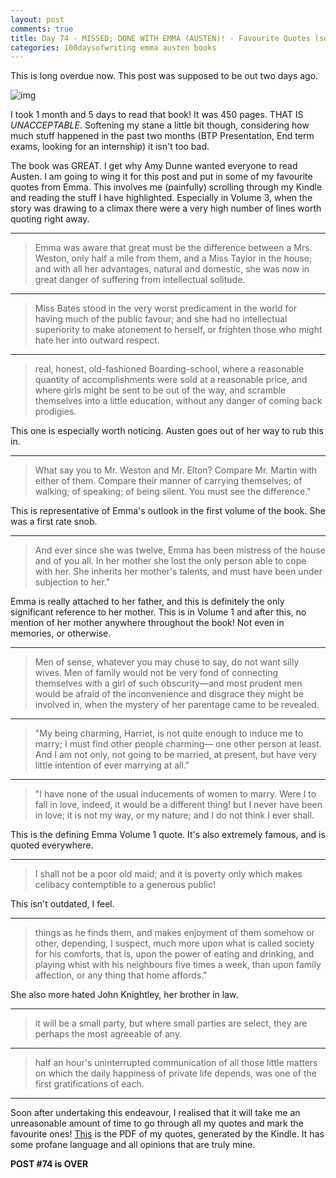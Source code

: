 ```yaml
---
layout: post
comments: true
title: Day 74 - MISSED; DONE WITH EMMA (AUSTEN)! - Favourite Quotes (some)
categories: 100daysofwriting emma austen books
---
```


This is long overdue now. This post was supposed to be out two days ago.

![img](/blog/public/img/day-74-1.png)

I took 1 month and 5 days to read that book! It was 450 pages. THAT IS
_UNACCEPTABLE_. Softening my stane a little bit though, considering how much
stuff happened in the past two months (BTP Presentation, End term exams, looking
for an internship) it isn't too bad.

The book was GREAT. I get why Amy Dunne wanted everyone to read Austen. I am
going to wing it for this post and put in some of my favourite quotes from Emma.
This involves me (painfully) scrolling through my Kindle and reading the stuff I
have highlighted. Especially in Volume 3, when the story was drawing to a climax
there were a very high number of lines worth quoting right away.

***
> Emma was aware that great must be the difference between a Mrs. Weston, only
> half a mile from them, and a Miss Taylor in the house; and with all her
> advantages, natural and domestic, she was now in great danger of suffering from
> intellectual solitude.

***
> Miss Bates stood in the very worst predicament in the world for having much of
> the public favour; and she had no intellectual superiority to make atonement to
> herself, or frighten those who might hate her into outward respect.
***

> real, honest, old-fashioned Boarding-school, where a reasonable quantity of
> accomplishments were sold at a reasonable price, and where girls might be sent
> to be out of the way, and scramble themselves into a little education, without
> any danger of coming back prodigies.

This one is especially worth noticing. Austen goes out of her way to rub this
in.
***

> What say you to Mr. Weston and Mr. Elton? Compare Mr. Martin with either of
> them. Compare their manner of carrying themselves; of walking; of speaking; of
> being silent. You must see the difference."

This is representative of Emma's outlook in the first volume of the book. She
was a first rate snob.

***

> And ever since she was twelve, Emma has been mistress of the house and of you
> all. In her mother she lost the only person able to cope with her. She inherits
> her mother's talents, and must have been under subjection to her."

Emma is really attached to her father, and this is definitely the only
significant reference to her mother. This is in Volume 1 and after this, no
mention of her mother anywhere throughout the book! Not even in memories, or
otherwise.

***

> Men of sense, whatever you may chuse to say, do not want silly wives. Men of
> family would not be very fond of connecting themselves with a girl of such
> obscurity—and most prudent men would be afraid of the inconvenience and disgrace
> they might be involved in, when the mystery of her parentage came to be
> revealed.

***

> "My being charming, Harriet, is not quite enough to induce me to marry; I must
> find other people charming— one other person at least. And I am not only, not
> going to be married, at present, but have very little intention of ever
> marrying at all."

***

> "I have none of the usual inducements of women to marry. Were I to fall in love,
> indeed, it would be a different thing! but I never have been in love; it is not
> my way, or my nature; and I do not think I ever shall.

This is the defining Emma Volume 1 quote. It's also extremely famous, and
is quoted everywhere.

***

> I shall not be a poor old maid; and it is poverty only which makes celibacy
> contemptible to a generous public!

This isn't outdated, I feel.

***

> things as he finds them, and makes enjoyment of them somehow or other,
> depending, I suspect, much more upon what is called society for his comforts,
> that is, upon the power of eating and drinking, and playing whist with his
> neighbours five times a week, than upon family affection, or any thing that
> home affords."

She also more hated John Knightley, her brother in law.

***

> it will be a small party, but where small parties are select, they are perhaps
> the most agreeable of any.

***

> half an hour's uninterrupted communication of all those little matters on which
> the daily happiness of private life depends, was one of the first gratifications
> of each.

***

Soon after undertaking this endeavour, I realised that it will take me an
unreasonable amount of time to go through all my quotes and mark the favourite
ones! [This](/blog/public/pdf/Emma-Notebook.pdf) is the PDF of my quotes,
generated by the Kindle. It has some profane language and all opinions that are
truly mine.

**POST #74 is OVER**
